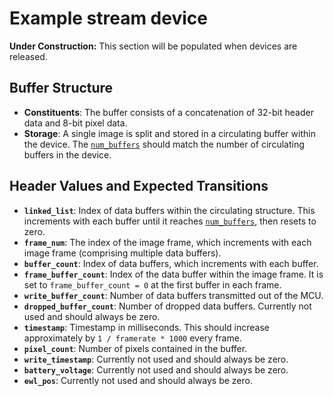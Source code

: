 # Example stream device

**Under Construction:** This section will be populated when devices are released.

## Buffer Structure
- **Constituents**: The buffer consists of a concatenation of 32-bit header data and 8-bit pixel data.
- **Storage**: A single image is split and stored in a circulating buffer within the device. The [`num_buffers`](../api/stream_daq.md) should match the number of circulating buffers in the device.

## Header Values and Expected Transitions

- **`linked_list`**: Index of data buffers within the circulating structure. This increments with each buffer until it reaches [`num_buffers`](../api/stream_daq.md), then resets to zero.
- **`frame_num`**: The index of the image frame, which increments with each image frame (comprising multiple data buffers).
- **`buffer_count`**: Index of data buffers, which increments with each buffer.
- **`frame_buffer_count`**: Index of the data buffer within the image frame. It is set to `frame_buffer_count = 0` at the first buffer in each frame.
- **`write_buffer_count`**: Number of data buffers transmitted out of the MCU.
- **`dropped_buffer_count`**: Number of dropped data buffers. Currently not used and should always be zero.
- **`timestamp`**: Timestamp in milliseconds. This should increase approximately by `1 / framerate * 1000` every frame.
- **`pixel_count`**: Number of pixels contained in the buffer.
- **`write_timestamp`**: Currently not used and should always be zero.
- **`battery_voltage`**: Currently not used and should always be zero.
- **`ewl_pos`**: Currently not used and should always be zero.